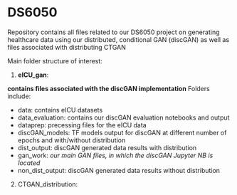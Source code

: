 # DS6050

Repository contains all files related to our DS6050 project on generating healthcare data using our distributed, conditional GAN (discGAN) as well as files associated with distributing CTGAN

Main folder structure of interest:

1) **eICU_gan**: 

**contains files associated with the discGAN implementation**
Folders include:
- data: contains eICU datasets
- data_evaluation: contains our discGAN evaluation notebooks and output
- dataprep: precessing files for the eICU data
- discGAN_models: TF models output for discGAN at different number of epochs and with/without distribution
- dist_output: discGAN generated data results with distribution
- gan_work: *our main GAN files, in which the discGAN Jupyter NB is located*
- non_dist_output: discGAN generated data results without distribution

2) CTGAN_distribution:
